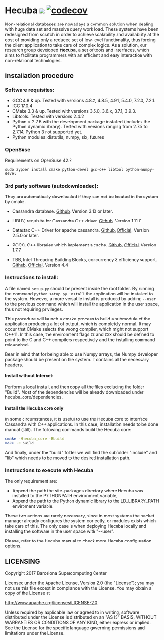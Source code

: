 # Hecuba ![](https://travis-ci.org/bsc-dd/hecuba.svg?branch=master) [![codecov](https://codecov.io/gh/bsc-dd/hecuba/branch/master/graph/badge.svg)](https://codecov.io/gh/bsc-dd/hecuba)
Non-relational databases are nowadays a common solution when dealing with huge data set and massive query work load. These systems have been redesigned from scratch in order to achieve scalability and availability at the cost of providing only a reduced set of low-level functionality, thus forcing the client application to take care of complex logics. As a solution, our research group developed **Hecuba**, a set of tools and interfaces, which aims to facilitate programmers with an efficient and easy interaction with non-relational technologies.

## Installation procedure

### Software requisites:

+ GCC 4.8 & up. Tested with versions 4.8.2, 4.8.5, 4.9.1, 5.4.0, 7.2.0, 7.2.1.
+ ICC 17.0.4
+ CMake 3.3 & up. Tested with versions 3.5.0, 3.6.x, 3.7.1, 3.9.3.
+ Libtools. Tested with versions 2.4.2
+ Python > 2.7.6 with the development package installed (includes the Python dynamic library). Tested with versions ranging from 2.7.5 to 2.7.14. Python 3 not supported yet.
+ Python modules: distutils, numpy, six, futures

### OpenSuse
Requirements on OpenSuse 42.2
```
sudo zypper install cmake python-devel gcc-c++ libtool python-numpy-devel
```


### 3rd party software (autodownloaded):
They are automatically downloaded if they can not be located in the system by cmake.

* Cassandra database. [Github](https://github.com/apache/cassandra). Version 3.10 or later.

* LIBUV, requisite for Cassandra C++ driver. [Github](https://github.com/libuv/libuv). Version 1.11.0

* Datastax C++ Driver for apache cassandra. [Github](https://github.com/datastax/cpp-driver), [Official](https://datastax.github.io/cpp-driver/). Version 2.5.0 or later.

* POCO, C++ libraries which implement a cache. [Github](https://github.com/pocoproject/poco/), [Official](https://pocoproject.org). Version 1.7.7

* TBB, Intel Threading Building Blocks, concurrency & efficiency support. [Github](https://github.com/01org/tbb), [Official](https://www.threadingbuildingblocks.org). Version 4.4



### Instructions to install:

A file named `setup.py` should be present inside the root folder. By running the command `python setup.py install` the application will be installed to the system. However, a more versatile install is produced by adding `--user` to the previous command which will install the application in the user space, thus not requiring privileges.

This procedure will launch a cmake process to build a submodule of the application producing a lot of output, which is completely normal. It may occur that CMake selects the wrong compiler, which might not support C++11. In this case, the environment flags `CC` and `CXX` should be defined to point to the C and C++ compilers respectively and the installing command relaunched.

Bear in mind that for being able to use Numpy arrays, the Numpy developer package should be present on the system. It contains all the necessary headers.


#### Install without Internet:

Perform a local install, and then copy all the files excluding the folder "Build". Most of the dependencies will be already downloaded under hecuba_core/dependencies.


#### Install the Hecuba core only

In some circumstances, it is useful to use the Hecuba core to interface Cassandra with C++ applications. In this case, installation needs to be done manual (still). The following commands build the Hecuba core:

```bash
cmake -Hhecuba_core -Bbuild
make -C build
```
And finally, under the "build" folder we will find the subfolder "include" and "lib" which needs to be moved to the desired installation path.



### Instructions to execute with Hecuba:
The only requirement are:

+ Append the path the site-packages directory where Hecuba was installed to the PYTHONPATH environment variable,
+ Append the path to the Python dynamic library to the LD_LIBRARY_PATH enviroment variable.

These two actions are rarely necessary, since in most systems the packet manager already configures the system correctly, or modules exists which take care of this. The only case is when deploying Hecuba locally and installing the software in the user space with "--user".



Please, refer to the Hecuba manual to check more Hecuba configuration options.

## LICENSING 

Copyright 2017 Barcelona Supercomputing Center

Licensed under the Apache License, Version 2.0 (the "License");
you may not use this file except in compliance with the License.
You may obtain a copy of the License at

   http://www.apache.org/licenses/LICENSE-2.0

Unless required by applicable law or agreed to in writing, software
distributed under the License is distributed on an "AS IS" BASIS,
WITHOUT WARRANTIES OR CONDITIONS OF ANY KIND, either express or implied.
See the License for the specific language governing permissions and
limitations under the License.
